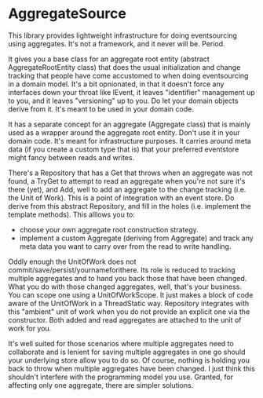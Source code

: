 AggregateSource
===============

This library provides lightweight infrastructure for doing eventsourcing using aggregates. It's not a framework, and it never will be. Period.

It gives you a base class for an aggregate root entity (abstract AggregateRootEntity class) that does the usual initialization and change tracking that people have come accustomed to when doing eventsourcing in a domain model. It's a bit opnionated, in that it doesn't force any interfaces down your throat like IEvent, it leaves "identifier" management up to you, and it leaves "versioning" up to you. Do let your domain objects derive from it. It's meant to be used in your domain code.

It has a separate concept for an aggregate (Aggregate class) that is mainly used as a wrapper around the aggregate root entity. Don't use it in your domain code. It's meant for infrastructure purposes. It carries around meta data (if you create a custom type that is) that your preferred eventstore might fancy between reads and writes.

There's a Repository<T> that has a Get that throws when an aggregate was not found, a TryGet to attempt to read an aggregate when you're not sure it's there (yet), and Add, well to add an aggregate to the change tracking (i.e. the Unit of Work). This is a point of integration with an event store. Do derive from this abstract Repository, and fill in the holes (i.e. implement the template methods). This alllows you to:

* choose your own aggregate root construction strategy.
* implement a custom Aggregate (deriving from Aggregate) and track any meta data you want to carry over from the read to write handling.

Oddly enough the UnitOfWork does not commit/save/persist/yournameforithere. Its role is reduced to tracking multiple aggregates and to hand you back those that have been changed. What you do with those changed aggregates, well, that's your business. You can scope one using a UnitOfWorkScope. It just makes a block of code aware of the UnitOfWork in a ThreadStatic way. Repository integrates with this "ambient" unit of work when you do not provide an explicit one via the constructor. Both added and read aggregates are attached to the unit of work for you.

It's well suited for those scenarios where multiple aggregates need to collaborate and is lenient for saving multiple aggregates in one go should your underlying store allow you to do so. Of course, nothing is holding you back to throw when multiple aggregates have been changed. I just think this shouldn't interfere with the programming model you use. Granted, for affecting only one aggregate, there are simpler solutions. 
